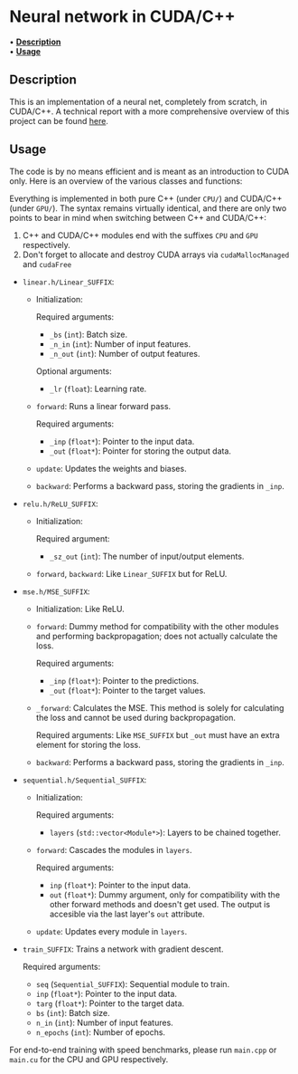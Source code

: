 # Neural network in CUDA/C++

• <strong>[Description](#description)</strong><br>
• <strong>[Usage](#usage)</strong><br>

## Description
This is an implementation of a neural net, completely from scratch, in CUDA/C++. A technical report with a more comprehensive overview of this project can be found [here](https://github.com/BobMcDear/neural-network-cuda/blob/main/Neural%20Network%20in%20CUDA.pdf).

## Usage
The code is by no means efficient and is meant as an introduction to CUDA only. Here is an overview of the various classes and functions:

Everything is implemented in both pure C++ (under ```CPU/```) and CUDA/C++ (under ```GPU/```). The syntax remains virtually identical, and there are only two points to bear in mind when switching between C++ and CUDA/C++:

1. C++ and CUDA/C++ modules end with the suffixes ```CPU``` and ```GPU``` respectively.
2. Don't forget to allocate and destroy CUDA arrays via ```cudaMallocManaged``` and ```cudaFree```

* ```linear.h/Linear_SUFFIX```:
  * Initialization:

    Required arguments:
     * ```_bs``` (```int```): Batch size.
     * ```_n_in``` (```int```): Number of input features.
     * ```_n_out``` (```int```): Number of output features.

    Optional arguments:
     * ```_lr``` (```float```): Learning rate.

  * ```forward```: Runs a linear forward pass.

    Required arguments:
     * ```_inp``` (```float*```): Pointer to the input data.
     * ```_out``` (```float*```): Pointer for storing the output data.

  * ```update```: Updates the weights and biases.

  * ```backward```: Performs a backward pass, storing the gradients in ```_inp```.

* ```relu.h/ReLU_SUFFIX```:
  * Initialization:

    Required argument:
     * ```_sz_out``` (```int```): The number of input/output elements.

  * ```forward```, ```backward```: Like ```Linear_SUFFIX``` but for ReLU.

* ```mse.h/MSE_SUFFIX```:
  * Initialization: Like ReLU.

  * ```forward```: Dummy method for compatibility with the other modules and performing backpropagation; does not actually calculate the loss.

    Required arguments:
     * ```_inp``` (```float*```): Pointer to the predictions.
     * ```_out``` (```float*```): Pointer to the target values.

  * ```_forward```: Calculates the MSE. This method is solely for calculating the loss and cannot be used during backpropagation.

    Required arguments: Like ```MSE_SUFFIX``` but ```_out``` must have an extra element for storing the loss.

  * ```backward```: Performs a backward pass, storing the gradients in ```_inp```.

* ```sequential.h/Sequential_SUFFIX```:

  * Initialization:

    Required arguments:
     * ```layers``` (```std::vector<Module*>```): Layers to be chained together.

  * ```forward```: Cascades the modules in ```layers```.

    Required arguments:
     * ```inp``` (```float*```): Pointer to the input data.
     * ```out``` (```float*```): Dummy argument, only for compatibility with the other forward methods and doesn't get used. The output is accesible via the last layer's ```out``` attribute.

  * ```update```: Updates every module in ```layers```.

* ```train_SUFFIX```: Trains a network with gradient descent.

  Required arguments:
   * ```seq``` (```Sequential_SUFFIX```): Sequential module to train.
   * ```inp``` (```float*```): Pointer to the input data.
   * ```targ``` (```float*```): Pointer to the target data.
   * ```bs``` (```int```): Batch size.
   * ```n_in``` (```int```): Number of input features.
   * ```n_epochs``` (```int```):  Number of epochs.

For end-to-end training with speed benchmarks, please run ```main.cpp``` or ```main.cu``` for the CPU and GPU respectively.
